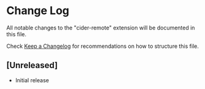 # Change Log

All notable changes to the "cider-remote" extension will be documented in this file.

Check [Keep a Changelog](http://keepachangelog.com/) for recommendations on how to structure this file.

## [Unreleased]

- Initial release